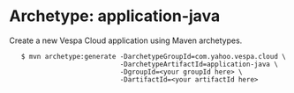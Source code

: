 # Archetype: application-java

Create a new Vespa Cloud application using Maven archetypes.

```
   $ mvn archetype:generate -DarchetypeGroupId=com.yahoo.vespa.cloud \
                            -DarchetypeArtifactId=application-java \
                            -DgroupId=<your groupId here> \
                            -DartifactId=<your artifactId here>
```

